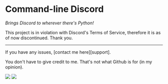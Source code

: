 # Command-line Discord

*Brings Discord to wherever there's Python!*

This project is in violation with Discord's Terms of Service, therefore it is as of now discontinued. Thank you.

---
If you have any issues, [contact me here][support].

You don't have to give credit to me. That's not what Github is for (in my opinion).

<a href="https://mi460.dev/github"><img src="https://img.shields.io/static/v1?label=MCMi460&amp;message=Github&amp;color=c331d4"></a>
<a href="https://mi460.dev/discord"><img src="https://discordapp.com/api/guilds/699728181841887363/embed.png"></a>

<!--- You found an easter egg! Here's a cookie UwU :totallyrealcookie.png: -->
